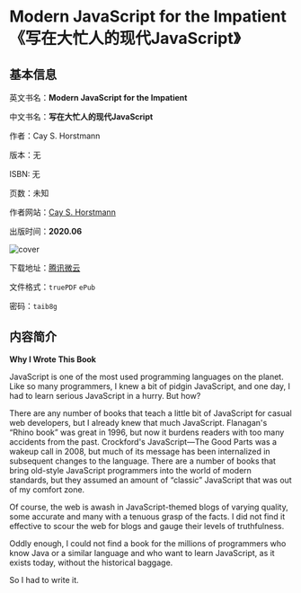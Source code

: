 # Modern JavaScript for the Impatient 《写在大忙人的现代JavaScript》

## 基本信息

英文书名：**Modern JavaScript for the Impatient**

中文书名：**写在大忙人的现代JavaScript**

作者：Cay S. Horstmann

版本：无

ISBN: 无

页数：未知

作者网站：[Cay S. Horstmann](https://horstmann.com/javascript-impatient/)

出版时间：**2020.06**

<img :src="$withBase('/images/modern_javaScript_for_the_impatient.jpg')" alt="cover">

下载地址：[腾讯微云](https://share.weiyun.com/1J8hml7o)

文件格式：`truePDF` `ePub`

密码：`taib8g`

## 内容简介

**Why I Wrote This Book**

JavaScript is one of the most used programming languages on the planet. Like so many programmers, I knew a bit of pidgin JavaScript, and one day, I had to learn serious JavaScript in a hurry. But how?

There are any number of books that teach a little bit of JavaScript for casual web developers, but I already knew that much JavaScript. Flanagan's “Rhino book” was great in 1996, but now it burdens readers with too many accidents from the past. Crockford's JavaScript—The Good Parts was a wakeup call in 2008, but much of its message has been internalized in subsequent changes to the language. There are a number of books that bring old-style JavaScript programmers into the world of modern standards, but they assumed an amount of “classic” JavaScript that was out of my comfort zone.

Of course, the web is awash in JavaScript-themed blogs of varying quality, some accurate and many with a tenuous grasp of the facts. I did not find it effective to scour the web for blogs and gauge their levels of truthfulness.

Oddly enough, I could not find a book for the millions of programmers who know Java or a similar language and who want to learn JavaScript, as it exists today, without the historical baggage.

So I had to write it.
